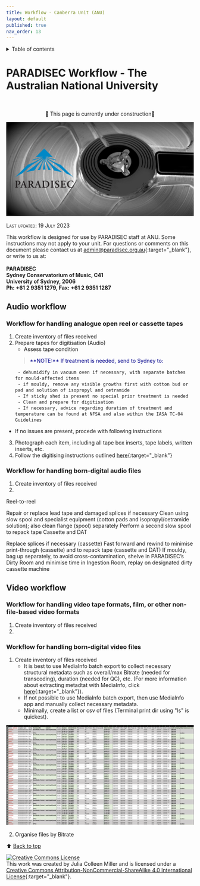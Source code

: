 ```yaml
---
title: Workflow - Canberra Unit (ANU)
layout: default
published: true
nav_order: 13
---
```


<details closed markdown="block">
  <summary>
    Table of contents
  </summary>
  {: .text-delta }
1. TOC
{:toc}
</details>

<style>
H5{color:White !important;}
</style>

<style>
H6{color:White !important;}
</style>

# PARADISEC Workflow - The Australian National University
<br>
<p align="center">
🚧 This page is currently under construction🚧
</p>


<p align="center">
  <img width="700" src="images/Reel-BW-gh-page.jpg" alt="PARADISEC-reel-to-reel">
  </p>

<span style="font-variant:small-caps;">Last updated: 19 July 2023</span>



This workflow is designed for use by PARADISEC staff at ANU. Some instructions may not apply to your unit. For questions or comments on this document please contact us at [admin@paradisec.org.au](mailto:admin@paradisec.org.au){:target="_blank"}, or write to us at:<br><br>
**PARADISEC <br>
Sydney Conservatorium of Music, C41 <br>
University of Sydney, 2006 <br>
Ph: +61 2 9351 1279, Fax: +61 2 9351 1287**

## Audio workflow

### Workflow for handling analogue open reel or cassette tapes
1. Create inventory of files received
2. Prepare tapes for digitisation (Audio)
   * Assess tape condition
    ><span style="color:DarkBlue">
    >**NOTE:** If treatment is needed, send to Sydney to:
        - dehumidify in vacuum oven if necessary, with separate batches for mould-affected items
        - if mouldy, remove any visible growths first with cotton bud or pad and solution of isopropyl and cetramide
        - If sticky shed is present no special prior treatment is needed
        - Clean and prepare for digitisation
        - If necessary, advice regarding duration of treatment and temperature can be found at NFSA and also within the IASA TC-04 Guidelines
      ></span>
  * If no issues are present, procede with following instructions
3. Photograph each item, including all tape box inserts, tape labels, written inserts, etc.
4. Follow the digitising instructions outlined [here](https://paradisec-archive.github.io/PARADISEC_workflows/06_audio_digitising.html){:target="_blank"}

### Workflow for handling born-digital audio files
1. Create inventory of files received
2. 


Reel-to-reel

Repair or replace lead tape and damaged splices if necessary
Clean using slow spool and specialist equipment (cotton pads and isopropyl/cetramide solution); also clean flange (spool) separately
Perform a second slow spool to repack tape
Cassette and DAT

Replace splices if necessary (cassette)
Fast forward and rewind to minimise print-through (cassette) and to repack tape (cassette and DAT)
If mouldy, bag up separately, to avoid cross-contamination, shelve in PARADISEC’s Dirty Room and minimise time in Ingestion Room, replay on designated dirty cassette machine


## Video workflow

### Workflow for handling video tape formats, film, or other non-file-based video formats
1. Create inventory of files received
2. 

### Workflow for handling born-digital video files
1. Create inventory of files received
	 * It is best to use MediaInfo batch export to collect necessary structural metadata such as overall/max Bitrate (needed for transcoding), duration (needed for QC), etc. (For more information about extracting metadtat with MediaInfo, click [here](https://paradisec-archive.github.io/PARADISEC_workflows/10_quality_control.html#mediainfo){:target="_blank"}).
	 * If not possible to use MediaInfo batch export, then use MediaInfo app and manually collect necessary metadata.
	 * Minimally, create a list or csv of files (Terminal print dir using "ls" is quickest).

<p align="center">
  <img width="700" src="images/Video-inventory.png" alt="Video structural metadata">
  </p>

2. Organise files by Bitrate 

⬆️ [Back to top](#)

<a rel="license" href="http://creativecommons.org/licenses/by-nc-sa/4.0/"><img alt="Creative Commons License" style="border-width:0" src="https://i.creativecommons.org/l/by-nc-sa/4.0/88x31.png" /></a><br />This work was created by Julia Colleen Miller and is licensed under a <a rel="license" href="http://creativecommons.org/licenses/by-nc-sa/4.0/">Creative Commons Attribution-NonCommercial-ShareAlike 4.0 International License</a>{:target="_blank"}.